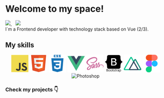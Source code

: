 # Welcome to my space!


<a href="mailto:vasina.alexxandra@gmail.com" target="_blank">
<img src="https://img.shields.io/badge/Email-0078D4?style=for-the-badge&logo=microsoft-outlook&logoColor=white" height="30"/>
</a>
<span>&nbsp;&nbsp;</span>
<a href="https://t.me/sasha_vasina" target="_blank">
<img src="https://img.shields.io/badge/Telegram-2CA5E0?style=for-the-badge&logo=telegram&logoColor=white" height="30"/>
</a>


<div>
I`m a Frontend developer with technology stack based on Vue (2/3).
</div>

## My skills

<div align="center">
<img src="https://github.com/devicons/devicon/blob/master/icons/javascript/javascript-original.svg" title="JavaScript" alt="JavaScript" width="55" height="55"/>
<img src="https://github.com/devicons/devicon/blob/master/icons/html5/html5-original.svg" title="HTML5" alt="HTML" width="55" height="55"/>
<img src="https://github.com/devicons/devicon/blob/master/icons/css3/css3-plain-wordmark.svg"  title="CSS3" alt="CSS" width="55" height="55"/>
<img src="https://github.com/devicons/devicon/blob/master/icons/vuejs/vuejs-original.svg" title="Vue" alt="Vue" width="55" height="55"/>
<img src="https://raw.githubusercontent.com/devicons/devicon/master/icons/sass/sass-original.svg" title="SASS" alt="SASS" width="55" height="55"/>
<img src="https://raw.githubusercontent.com/devicons/devicon/master/icons/bootstrap/bootstrap-plain-wordmark.svg" title="Bootstrap" alt="Bootstrap" width="55" height="55"/>
<img src="https://github.com/devicons/devicon/blob/master/icons/nuxtjs/nuxtjs-original.svg" title="Nuxt" alt="Nuxt" width="55" height="55"/>
<img src="https://raw.githubusercontent.com/devicons/devicon/master/icons/figma/figma-original.svg" title="Figma" alt="Figma" width="55" height="55"/>
<img src="https://upload.wikimedia.org/wikipedia/commons/thumb/a/af/Adobe_Photoshop_CC_icon.svg/512px-Adobe_Photoshop_CC_icon.svg.png" title="Photoshop " alt="Photoshop" width="55" height="55"/>
</div>

### Check my projects 👇